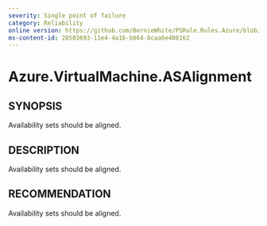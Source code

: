 ```yaml
---
severity: Single point of failure
category: Reliability
online version: https://github.com/BernieWhite/PSRule.Rules.Azure/blob/master/docs/rules/en-US/Azure.VirtualMachine.ASAlignment.md
ms-content-id: 28583693-11e4-4a16-b864-8caa6e408162
---
```


# Azure.VirtualMachine.ASAlignment

## SYNOPSIS

Availability sets should be aligned.

## DESCRIPTION

Availability sets should be aligned.

## RECOMMENDATION

Availability sets should be aligned.
